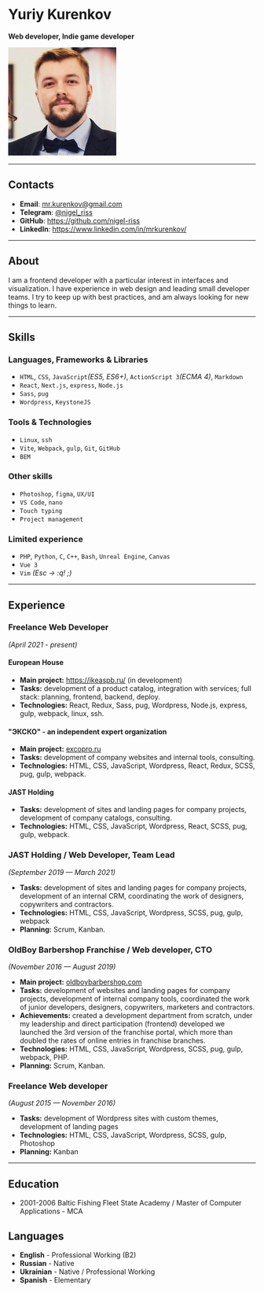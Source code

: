 # Yuriy Kurenkov
**Web developer, Indie game developer**

![photo](photo.jpg)

---

## Contacts
* **Email**: [mr.kurenkov@gmail.com](mailto:mr.kurenkov@gmail.com)
* **Telegram**: [@nigel_riss](https://t.me/nigel_riss)
* **GitHub**: <https://github.com/nigel-riss>
* **LinkedIn**: <https://www.linkedin.com/in/mrkurenkov/>

---

## About
I am a frontend developer with a particular interest in interfaces and visualization. I have experience in web design and leading small developer teams. I try to keep up with best practices, and am always looking for new things to learn.

---

## Skills
### Languages, Frameworks & Libraries
* `HTML`, `CSS`, `JavaScript`*(ES5, ES6+)*, `ActionScript 3`*(ECMA 4)*, `Markdown`
* `React`, `Next.js`, `express`, `Node.js`
* `Sass`, `pug`
* `Wordpress`, `KeystoneJS`

### Tools & Technologies
* `Linux`, `ssh`
* `Vite`, `Webpack`, `gulp`, `Git`, `GitHub`
* `BEM`

### Other skills
* `Photoshop`, `figma`, `UX/UI`
* `VS Code`, `nano`
* `Touch typing`
* `Project management`

### Limited experience 
* `PHP`, `Python`, `C`, `C++`, `Bash`, `Unreal Engine`, `Canvas`
* `Vue 3`
* `Vim` *(Esc -> :q! ;)*

---

## Experience

### Freelance Web Developer
*(April 2021 - present)* 


#### European House
* **Main project:** https://ikeaspb.ru/ (in development)
* **Tasks:** development of a product catalog, integration with services; full stack: planning, frontend, backend, deploy.
* **Technologies:** React, Redux, Sass, pug, Wordpress, Node.js, express, gulp, webpack, linux, ssh.

#### "ЭКСКО" - an independent expert organization
* **Main project:** [excopro.ru](https://excopro.ru/)
* **Tasks:** development of company websites and internal tools, consulting.
* **Technologies:** HTML, CSS, JavaScript, Wordpress, React, Redux, SCSS, pug, gulp, webpack.

#### JAST Holding
* **Tasks:** development of sites and landing pages for company projects, development of company catalogs, consulting.
* **Technologies:** HTML, CSS, JavaScript, Wordpress, React, SCSS, pug, gulp, webpack.


### JAST Holding / Web Developer, Team Lead
*(September 2019 — March 2021)* 
<!-- * **Main project:** -->
* **Tasks:** development of sites and landing pages for company projects, development of an internal CRM, coordinating the work of designers, copywriters and contractors.
* **Technologies:** HTML, CSS, JavaScript, Wordpress, SCSS, pug, gulp, webpack
* **Planning:** Scrum, Kanban.


### OldBoy Barbershop Franchise / Web developer, CTO
*(November 2016 — August 2019)* 

* **Main project:** [oldboybarbershop.com](https://oldboybarbershop.com/)
* **Tasks:** development of websites and landing pages for company projects, development of internal company tools, coordinated the work of junior developers, designers, copywriters, marketers and contractors.
* **Achievements:** created a development department from scratch, under my leadership and direct participation (frontend) developed we launched the 3rd version of the franchise portal, which more than doubled the rates of online entries in franchise branches.
* **Technologies:** HTML, CSS, JavaScript, Wordpress, SCSS, pug, gulp, webpack, PHP.
* **Planning:** Scrum, Kanban.


### Freelance Web developer
*(August 2015 — November 2016)*

* **Tasks:** development of Wordpress sites with custom themes, development of landing pages
* **Technologies:** HTML, CSS, JavaScript, Wordpress, SCSS, gulp, Photoshop
* **Planning:** Kanban

---

## Education

* 2001-2006 Baltic Fishing Fleet State Academy / Master of Computer Applications - MCA

## Languages
* **English** - Professional Working (B2)
* **Russian** - Native
* **Ukrainian** - Native / Professional Working
* **Spanish** - Elementary
